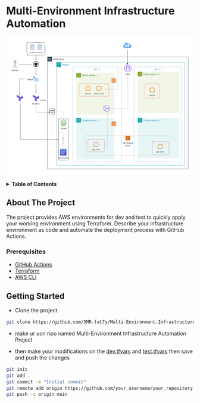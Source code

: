 # Multi-Environment Infrastructure Automation

![Diagram](./main%20enviroment/Untitled%20Diagram.png)

<!-- ## Table of Contents -->
<details>
  <summary><b>Table of Contents</b></summary>
  <ol>
    <li><a href="#about-the-project">About The Project</a></li>
    <li><a href="#prerequisites">Prerequisites</a></li>
    <li><a href="#getting-started">Getting Started</a></li>
    <li><a href="#usage">Usage</a></li>
  </ol>
</details>

## About The Project
The project provides AWS environments for dev and test to quickly apply your working environment using Terraform. Describe your infrastructure environment as code and automate the deployment process with GitHub Actions.

### Prerequisites
- [GitHub Actions](https://github.com/3MR-fat7y/Multi-Environment-Infrastructure-Automation-Project/actions/new)
- [Terraform](https://www.terraform.io/downloads.html)
- [AWS CLI](https://docs.aws.amazon.com/cli/latest/userguide/install-cliv2.html)

## Getting Started

* Clone the project
```bash
git clone https://github.com/3MR-fat7y/Multi-Environment-Infrastructure-Automation-Project

```

* make ur uon ripo named Multi-Environment Infrastructure Automation Project 

* then make your modifications on the [dev.tfvars][dev.tfvars-url] and [test.tfvars][test.tfvars-url] then save and push the changes 
```bash
git init
git add .
git commit -m "Initial commit"
git remote add origin https://github.com/your_username/your_repository.git
git push -u origin main
```

<!-- [Next][Next-url]
[Next-url]: https://nextjs.org/ -->

[dev.tfvars-url]: https://github.com/3MR-fat7y/Multi-Environment-Infrastructure-Automation-Project/blob/master/main%20enviroment/dev.tfvars
[test.tfvars-url]: https://github.com/3MR-fat7y/Multi-Environment-Infrastructure-Automation-Project/blob/master/main%20enviroment/test.tfvars
